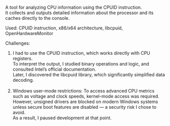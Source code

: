A tool for analyzing CPU information using the CPUID instruction. <br>
It collects and outputs detailed information about the processor and its caches directly to the console.<br>

Used: CPUID instruction, x86/x64 architecture, libcpuid, OpenHardwareMonitor<br>

Challenges:<br>
 1. I had to use the CPUID instruction, which works directly with CPU registers. <br>
 To interpret the output, I studied binary operations and logic, and consulted Intel’s official documentation. <br>
 Later, I discovered the libcpuid library, which significantly simplified data decoding.<br><br>
 2. Windows user-mode restrictions: To access advanced CPU metrics such as voltage and clock speeds, kernel-mode access was required. <br>
 However, unsigned drivers are blocked on modern Windows systems unless secure boot features are disabled — a security risk I chose to avoid. <br>
 As a result, I paused development at that point.<br>

